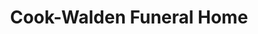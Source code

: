 ---
title: "Cook-Walden Funeral Home"
url: /austin/cook-walden-funeral-home/
shop: funeral directors
---